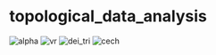 # topological_data_analysis
![alpha](https://github.com/maydiin/topological_data_analysis/assets/112212257/bc05899e-c3f5-406b-9dd2-167b1b57bedb)
![vr](https://github.com/maydiin/topological_data_analysis/assets/112212257/c041d8b4-e044-4cfa-9ca4-101daa1ec3b4)
![dei_tri](https://github.com/maydiin/topological_data_analysis/assets/112212257/83f4549f-c424-4843-bb6e-c049486ecd41)
![cech](https://github.com/maydiin/topological_data_analysis/assets/112212257/ffb9c2b9-4b41-42bf-84b0-0fd7479fce38)
